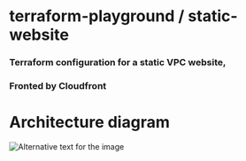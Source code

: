 # terraform-playground / static-website

### Terraform configuration for a static VPC website,
### Fronted by Cloudfront

# Architecture diagram

![Alternative text for the image](Basic-VPC.png)